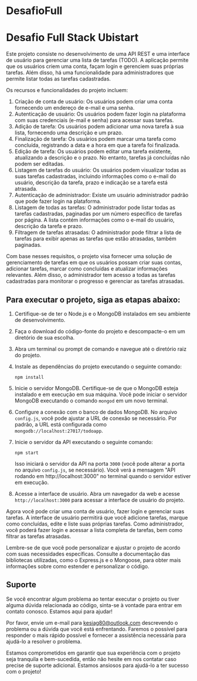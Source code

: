 # DesafioFull


# Desafio Full Stack Ubistart

Este projeto consiste no desenvolvimento de uma API REST e uma interface de usuário para gerenciar uma lista de tarefas (TODO). A aplicação permite que os usuários criem uma conta, façam login e gerenciem suas próprias tarefas. Além disso, há uma funcionalidade para administradores que permite listar todas as tarefas cadastradas.

Os recursos e funcionalidades do projeto incluem:

1. Criação de conta de usuário: Os usuários podem criar uma conta fornecendo um endereço de e-mail e uma senha.
2. Autenticação de usuário: Os usuários podem fazer login na plataforma com suas credenciais (e-mail e senha) para acessar suas tarefas.
3. Adição de tarefa: Os usuários podem adicionar uma nova tarefa à sua lista, fornecendo uma descrição e um prazo.
4. Finalização de tarefa: Os usuários podem marcar uma tarefa como concluída, registrando a data e a hora em que a tarefa foi finalizada.
5. Edição de tarefa: Os usuários podem editar uma tarefa existente, atualizando a descrição e o prazo. No entanto, tarefas já concluídas não podem ser editadas.
6. Listagem de tarefas do usuário: Os usuários podem visualizar todas as suas tarefas cadastradas, incluindo informações como o e-mail do usuário, descrição da tarefa, prazo e indicação se a tarefa está atrasada.
7. Autenticação de administrador: Existe um usuário administrador padrão que pode fazer login na plataforma.
8. Listagem de todas as tarefas: O administrador pode listar todas as tarefas cadastradas, paginadas por um número específico de tarefas por página. A lista contém informações como o e-mail do usuário, descrição da tarefa e prazo.
9. Filtragem de tarefas atrasadas: O administrador pode filtrar a lista de tarefas para exibir apenas as tarefas que estão atrasadas, também paginadas.

Com base nesses requisitos, o projeto visa fornecer uma solução de gerenciamento de tarefas em que os usuários possam criar suas contas, adicionar tarefas, marcar como concluídas e atualizar informações relevantes. Além disso, o administrador tem acesso a todas as tarefas cadastradas para monitorar o progresso e gerenciar as tarefas atrasadas.
## Para executar o projeto, siga as etapas abaixo:

1. Certifique-se de ter o Node.js e o MongoDB instalados em seu ambiente de desenvolvimento.

2. Faça o download do código-fonte do projeto e descompacte-o em um diretório de sua escolha.

3. Abra um terminal ou prompt de comando e navegue até o diretório raiz do projeto.

4. Instale as dependências do projeto executando o seguinte comando:
   ```
   npm install
   ```

5. Inicie o servidor MongoDB. Certifique-se de que o MongoDB esteja instalado e em execução em sua máquina. Você pode iniciar o servidor MongoDB executando o comando `mongod` em um novo terminal.

6. Configure a conexão com o banco de dados MongoDB. No arquivo `config.js`, você pode ajustar a URL de conexão se necessário. Por padrão, a URL está configurada como `mongodb://localhost:27017/todoapp`.

7. Inicie o servidor da API executando o seguinte comando:
   ```
   npm start
   ```

   Isso iniciará o servidor da API na porta `3000` (você pode alterar a porta no arquivo `config.js`, se necessário). Você verá a mensagem "API rodando em http://localhost:3000" no terminal quando o servidor estiver em execução.

8. Acesse a interface de usuário. Abra um navegador da web e acesse `http://localhost:3000` para acessar a interface de usuário do projeto.

Agora você pode criar uma conta de usuário, fazer login e gerenciar suas tarefas. A interface de usuário permitirá que você adicione tarefas, marque como concluídas, edite e liste suas próprias tarefas. Como administrador, você poderá fazer login e acessar a lista completa de tarefas, bem como filtrar as tarefas atrasadas.

Lembre-se de que você pode personalizar e ajustar o projeto de acordo com suas necessidades específicas. Consulte a documentação das bibliotecas utilizadas, como o Express.js e o Mongoose, para obter mais informações sobre como estender e personalizar o código.
## Suporte

Se você encontrar algum problema ao tentar executar o projeto ou tiver alguma dúvida relacionada ao código, sinta-se à vontade para entrar em contato conosco. Estamos aqui para ajudar!

Por favor, envie um e-mail para kesiag80@outlook.com descrevendo o problema ou a dúvida que você está enfrentando. Faremos o possível para responder o mais rápido possível e fornecer a assistência necessária para ajudá-lo a resolver o problema.

Estamos comprometidos em garantir que sua experiência com o projeto seja tranquila e bem-sucedida, então não hesite em nos contatar caso precise de suporte adicional. Estamos ansiosos para ajudá-lo a ter sucesso com o projeto!


